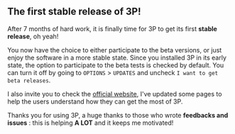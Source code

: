## The first stable release of 3P! ##

After 7 months of hard work, it is finally time for 3P to get its first **stable release**, oh yeah!

You now have the choice to either participate to the beta versions, or just enjoy the software in a more stable state. Since you installed 3P in its early state, the option to participate to the beta tests is checked by default. You can turn it off by going to `OPTIONS` > `UPDATES` and uncheck `I want to get beta releases`.

I also invite you to check the [official website](http://jcaillon.github.io/3P/), I've updated some pages to help the users understand how they can get the most of 3P.

Thanks you for using 3P, a huge thanks to those who wrote **feedbacks and issues** : this is helping **A LOT** and it keeps me motivated! 
